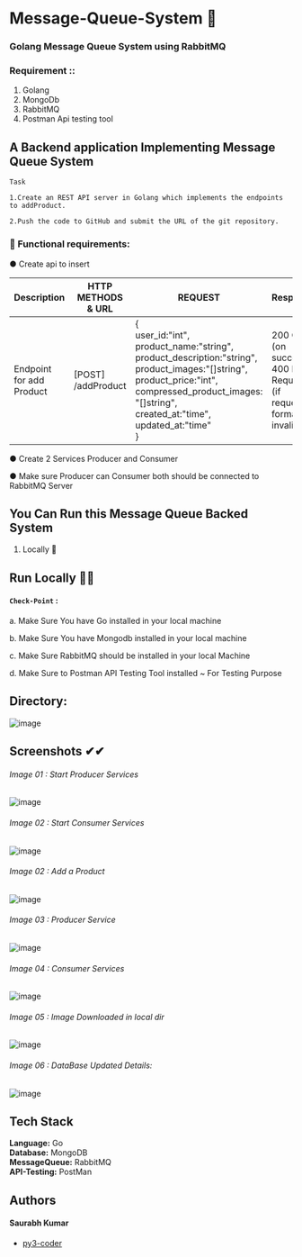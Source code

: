 # Message-Queue-System 📌

### Golang  Message Queue System using RabbitMQ

### Requirement :: 
1. Golang
2. MongoDb
3. RabbitMQ
4. Postman Api testing tool


## A Backend application Implementing Message Queue System

    Task  

    1.Create an REST API server in Golang which implements the endpoints to addProduct.
    
    2.Push the code to GitHub and submit the URL of the git repository.


### 📢 Functional requirements:

● Create api to insert

| Description     | HTTP METHODS & URL      | REQUEST        | Response
| ------------- | ------------- | --------    | --------
| Endpoint for add Product  | [POST] /addProduct         | { <br> user_id:"int",<br> product_name:"string",<br>product_description:"string",<br> product_images:"[]string",<br> product_price:"int",<br> compressed_product_images: "[]string",<br> created_at:"time",<br> updated_at:"time" <br>} | 200 OK (on success) <br> 400 Bad Request (if request format is invalid)

● Create 2 Services Producer and Consumer

● Make sure Producer can Consumer both should be connected to RabbitMQ Server


## You Can Run this Message Queue Backed System

1. Locally 🚀

## Run Locally 🚀🚀

#### `Check-Point` :
  a. Make Sure You have Go installed in your local machine
  
  b. Make Sure You have Mongodb installed in your local machine

  c. Make Sure RabbitMQ should be installed in your local Machine

  d. Make Sure to Postman API Testing Tool installed ~ For Testing Purpose 


## Directory:


![image](https://github.com/py3-coder/Message-Queue-System/assets/54509629/fcc9679b-4e55-402d-8291-7cde3525fd2d)


## Screenshots ✔✔

###### Image 01 : Start Producer Services
![image](https://github.com/py3-coder/Message-Queue-System/assets/54509629/6b97cb0a-f6fd-48e4-8538-4c258803eb1e)


###### Image 02 : Start Consumer Services
![image](https://github.com/py3-coder/Message-Queue-System/assets/54509629/f4d5d07c-a1a8-4e5f-a9c8-c79feb68550f)

###### Image 02 : Add a Product
![image](https://github.com/py3-coder/Message-Queue-System/assets/54509629/771ba81d-9852-48a8-9a6d-ac1b9ab16e61)


###### Image 03 : Producer Service
![image](https://github.com/py3-coder/Message-Queue-System/assets/54509629/ad447562-3c6c-4b2c-a18b-121892eea852)


###### Image 04 : Consumer Services
![image](https://github.com/py3-coder/Message-Queue-System/assets/54509629/d02ea089-5b66-48ee-82ae-a61ee75864d6)


###### Image 05 : Image Downloaded in local dir  
![image](https://github.com/py3-coder/Message-Queue-System/assets/54509629/4e7a2940-343c-4315-a5d0-8256d5265e79)


###### Image 06 : DataBase Updated Details:
![image](https://github.com/py3-coder/Message-Queue-System/assets/54509629/7efd8144-1365-46ee-84f4-5331fa0424a4)




## Tech Stack

**Language:** Go <br>
**Database:** MongoDB <br>
**MessageQueue:** RabbitMQ  <br>
**API-Testing:** PostMan  <br>

## Authors

#### Saurabh Kumar
- [py3-coder](https://www.github.com/py3-coder)
  
 








